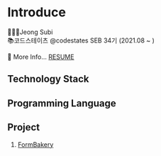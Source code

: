 # Introduce

👩🏻‍💻Jeong Subi  
📚코드스테이츠 @codestates SEB 34기 (2021.08 ~ )

💬 More Info... [RESUME]()

## Technology Stack

## Programming Language

## Project
1. [FormBakery](https://github.com/JeongSubi/FormBakery)
